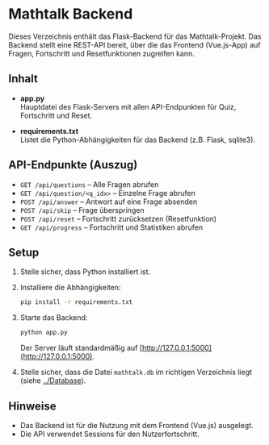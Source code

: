 # Mathtalk Backend

Dieses Verzeichnis enthält das Flask-Backend für das Mathtalk-Projekt. Das Backend stellt eine REST-API bereit, über die das Frontend (Vue.js-App) auf Fragen, Fortschritt und Resetfunktionen zugreifen kann.

## Inhalt

- **app.py**  
  Hauptdatei des Flask-Servers mit allen API-Endpunkten für Quiz, Fortschritt und Reset.

- **requirements.txt**  
  Listet die Python-Abhängigkeiten für das Backend (z.B. Flask, sqlite3).

## API-Endpunkte (Auszug)

- `GET /api/questions` – Alle Fragen abrufen
- `GET /api/question/<q_idx>` – Einzelne Frage abrufen
- `POST /api/answer` – Antwort auf eine Frage absenden
- `POST /api/skip` – Frage überspringen
- `POST /api/reset` – Fortschritt zurücksetzen (Resetfunktion)
- `GET /api/progress` – Fortschritt und Statistiken abrufen

## Setup

1. Stelle sicher, dass Python installiert ist.
2. Installiere die Abhängigkeiten:
   ```bash
   pip install -r requirements.txt
   ```
3. Starte das Backend:
   ```bash
   python app.py
   ```
   Der Server läuft standardmäßig auf [http://127.0.0.1:5000](http://127.0.0.1:5000).

4. Stelle sicher, dass die Datei `mathtalk.db` im richtigen Verzeichnis liegt (siehe [../Database](../Database)).

## Hinweise

- Das Backend ist für die Nutzung mit dem Frontend (Vue.js) ausgelegt.
- Die API verwendet Sessions für den Nutzerfortschritt.
